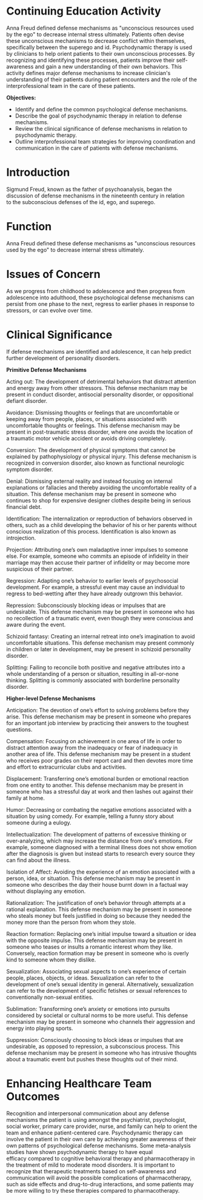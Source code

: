 # Continuing Education Activity

Anna Freud defined defense mechanisms as "unconscious resources used by the ego" to decrease internal stress ultimately. Patients often devise these unconscious mechanisms to decrease conflict within themselves, specifically between the superego and id. Psychodynamic therapy is used by clinicians to help orient patients to their own unconscious processes. By recognizing and identifying these processes, patients improve their self-awareness and gain a new understanding of their own behaviors. This activity defines major defense mechanisms to increase clinician's understanding of their patients during patient encounters and the role of the interprofessional team in the care of these patients.

**Objectives:**
- Identify and define the common psychological defense mechanisms.
- Describe the goal of psychodynamic therapy in relation to defense mechanisms.
- Review the clinical significance of defense mechanisms in relation to psychodynamic therapy. 
- Outline interprofessional team strategies for improving coordination and communication in the care of patients with defense mechanisms.

# Introduction

Sigmund Freud, known as the father of psychoanalysis, began the discussion of defense mechanisms in the nineteenth century in relation to the subconscious defenses of the id, ego, and superego.

# Function

Anna Freud defined these defense mechanisms as "unconscious resources used by the ego" to decrease internal stress ultimately.

# Issues of Concern

As we progress from childhood to adolescence and then progress from adolescence into adulthood, these psychological defense mechanisms can persist from one phase to the next, regress to earlier phases in response to stressors, or can evolve over time.

# Clinical Significance

If defense mechanisms are identified and adolescence, it can help predict further development of personality disorders.

**Primitive Defense Mechanisms**

Acting out: The development of detrimental behaviors that distract attention and energy away from other stressors. This defense mechanism may be present in conduct disorder, antisocial personality disorder, or oppositional defiant disorder.

Avoidance: Dismissing thoughts or feelings that are uncomfortable or keeping away from people, places, or situations associated with uncomfortable thoughts or feelings. This defense mechanism may be present in post-traumatic stress disorder, where one avoids the location of a traumatic motor vehicle accident or avoids driving completely.

Conversion: The development of physical symptoms that cannot be explained by pathophysiology or physical injury. This defense mechanism is recognized in conversion disorder, also known as functional neurologic symptom disorder.

Denial: Dismissing external reality and instead focusing on internal explanations or fallacies and thereby avoiding the uncomfortable reality of a situation. This defense mechanism may be present in someone who continues to shop for expensive designer clothes despite being in serious financial debt.

Identification: The internalization or reproduction of behaviors observed in others, such as a child developing the behavior of his or her parents without conscious realization of this process. Identification is also known as introjection.

Projection: Attributing one’s own maladaptive inner impulses to someone else. For example, someone who commits an episode of infidelity in their marriage may then accuse their partner of infidelity or may become more suspicious of their partner.

Regression: Adapting one’s behavior to earlier levels of psychosocial development. For example, a stressful event may cause an individual to regress to bed-wetting after they have already outgrown this behavior.

Repression: Subconsciously blocking ideas or impulses that are undesirable. This defense mechanism may be present in someone who has no recollection of a traumatic event, even though they were conscious and aware during the event.

Schizoid fantasy: Creating an internal retreat into one’s imagination to avoid uncomfortable situations. This defense mechanism may present commonly in children or later in development, may be present in schizoid personality disorder.

Splitting: Failing to reconcile both positive and negative attributes into a whole understanding of a person or situation, resulting in all-or-none thinking. Splitting is commonly associated with borderline personality disorder.

**Higher-level Defense Mechanisms**

Anticipation: The devotion of one’s effort to solving problems before they arise. This defense mechanism may be present in someone who prepares for an important job interview by practicing their answers to the toughest questions.

Compensation: Focusing on achievement in one area of life in order to distract attention away from the inadequacy or fear of inadequacy in another area of life. This defense mechanism may be present in a student who receives poor grades on their report card and then devotes more time and effort to extracurricular clubs and activities.

Displacement: Transferring one’s emotional burden or emotional reaction from one entity to another. This defense mechanism may be present in someone who has a stressful day at work and then lashes out against their family at home.

Humor: Decreasing or combating the negative emotions associated with a situation by using comedy. For example, telling a funny story about someone during a eulogy.

Intellectualization: The development of patterns of excessive thinking or over-analyzing, which may increase the distance from one's emotions. For example, someone diagnosed with a terminal illness does not show emotion after the diagnosis is given but instead starts to research every source they can find about the illness.

Isolation of Affect: Avoiding the experience of an emotion associated with a person, idea, or situation. This defense mechanism may be present in someone who describes the day their house burnt down in a factual way without displaying any emotion.

Rationalization: The justification of one’s behavior through attempts at a rational explanation. This defense mechanism may be present in someone who steals money but feels justified in doing so because they needed the money more than the person from whom they stole.

Reaction formation: Replacing one’s initial impulse toward a situation or idea with the opposite impulse. This defense mechanism may be present in someone who teases or insults a romantic interest whom they like. Conversely, reaction formation may be present in someone who is overly kind to someone whom they dislike.

Sexualization: Associating sexual aspects to one’s experience of certain people, places, objects, or ideas. Sexualization can refer to the development of one’s sexual identity in general. Alternatively, sexualization can refer to the development of specific fetishes or sexual references to conventionally non-sexual entities.

Sublimation: Transforming one’s anxiety or emotions into pursuits considered by societal or cultural norms to be more useful. This defense mechanism may be present in someone who channels their aggression and energy into playing sports.

Suppression: Consciously choosing to block ideas or impulses that are undesirable, as opposed to repression, a subconscious process. This defense mechanism may be present in someone who has intrusive thoughts about a traumatic event but pushes these thoughts out of their mind.

# Enhancing Healthcare Team Outcomes

Recognition and interpersonal communication about any defense mechanisms the patient is using amongst the psychiatrist, psychologist, social worker, primary care provider, nurse, and family can help to orient the team and enhance patient-centered care. Psychodynamic therapy can involve the patient in their own care by achieving greater awareness of their own patterns of psychological defense mechanisms. Some meta-analysis studies have shown psychodynamic therapy to have equal efficacy compared to cognitive behavioral therapy and pharmacotherapy in the treatment of mild to moderate mood disorders. It is important to recognize that therapeutic treatments based on self-awareness and communication will avoid the possible complications of pharmacotherapy, such as side effects and drug-to-drug interactions, and some patients may be more willing to try these therapies compared to pharmacotherapy.